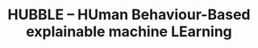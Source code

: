 ---
title: HUBBLE – HUman Behaviour-Based explainable machine LEarning 
link: na
status: inactive
time: 12/2019–02/2022
funding: German Federal Ministry for Economics and Climate Action
---